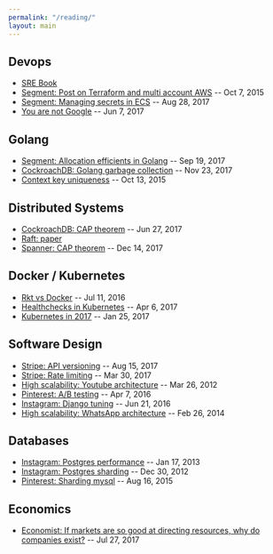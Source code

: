 ```yaml
---
permalink: "/reading/"
layout: main
---
```


## Devops

* [SRE Book](https://landing.google.com/sre/book/index.html)
* [Segment: Post on Terraform and multi account AWS](https://segment.com/blog/rebuilding-our-infrastructure/) -- Oct 7, 2015
* [Segment: Managing secrets in ECS](https://segment.com/blog/the-right-way-to-manage-secrets/) -- Aug 28, 2017
* [You are not Google](https://blog.bradfieldcs.com/you-are-not-google-84912cf44afb) -- Jun 7, 2017

## Golang

* [Segment: Allocation efficients in Golang](https://segment.com/blog/allocation-efficiency-in-high-performance-go-services/) -- Sep 19, 2017
* [CockroachDB: Golang garbage collection](https://www.cockroachlabs.com/blog/how-to-optimize-garbage-collection-in-go/) -- Nov 23, 2017
* [Context key uniqueness](https://medium.com/random-go-tips/on-context-context-keys-uniqueness-738aa7a5c87f) -- Oct 13, 2015

## Distributed Systems

* [CockroachDB: CAP theorem](https://www.cockroachlabs.com/blog/limits-of-the-cap-theorem/) -- Jun 27, 2017
* [Raft: paper](https://raft.github.io/raft.pdf)
* [Spanner: CAP theorem](https://static.googleusercontent.com/media/research.google.com/en//pubs/archive/45855.pdf) -- Dec 14, 2017

## Docker / Kubernetes

* [Rkt vs Docker](https://medium.com/@adriaandejonge/moving-from-docker-to-rkt-310dc9aec938) -- Jul 11, 2016
* [Healthchecks in Kubernetes](https://medium.com/spire-labs/utilizing-kubernetes-liveness-and-readiness-probes-to-automatically-recover-from-failure-2fe0314f2b2e) -- Apr 6, 2017
* [Kubernetes in 2017](https://coreos.com/blog/future-of-kubernetes.html) -- Jan 25, 2017

## Software Design

* [Stripe: API versioning](https://stripe.com/blog/api-versioning) -- Aug 15, 2017
* [Stripe: Rate limiting](https://stripe.com/blog/rate-limiters) -- Mar 30, 2017
* [High scalability: Youtube architecture](http://highscalability.com/blog/2012/3/26/7-years-of-youtube-scalability-lessons-in-30-minutes.html) -- Mar 26, 2012
* [Pinterest: A/B testing](https://medium.com/@Pinterest_Engineering/building-pinterests-a-b-testing-platform-ab4934ace9f4) -- Apr 7, 2016
* [Instagram: Django tuning](https://engineering.instagram.com/web-service-efficiency-at-instagram-with-python-4976d078e366) -- Jun 21, 2016
* [High scalability: WhatsApp architecture](http://highscalability.com/blog/2014/2/26/the-whatsapp-architecture-facebook-bought-for-19-billion.html) -- Feb 26, 2014

## Databases

* [Instagram: Postgres performance](https://engineering.instagram.com/handling-growth-with-postgres-5-tips-from-instagram-d5d7e7ffdfcb) -- Jan 17, 2013
* [Instagram: Postgres sharding](https://engineering.instagram.com/sharding-ids-at-instagram-1cf5a71e5a5c) -- Dec 30, 2012
* [Pinterest: Sharding mysql](https://medium.com/@Pinterest_Engineering/sharding-pinterest-how-we-scaled-our-mysql-fleet-3f341e96ca6f) -- Aug 16, 2015

## Economics

* [Economist: If markets are so good at directing resources, why do companies exist?](https://www.economist.com/news/economics-brief/21725542-if-markets-are-so-good-directing-resources-why-do-companies-exist-first-our) -- Jul 27, 2017
